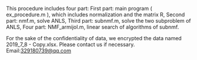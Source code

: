 This procedure includes four part:
First part: main program ( ex_procedure.m ), which includes normalization and the matrix R,
Second part: nmf.m, solve ANLS,
Third part: subnmf.m, solve the two subproblem of ANLS,
Four part: NMF_armijol.m, linear search of algorithms of subnmf.

For the sake of the confidentiality of data, we encrypted the data named 2019_7_8 - Copy.xlsx. Please contact us if necessary. Email:329180739@qq.com
